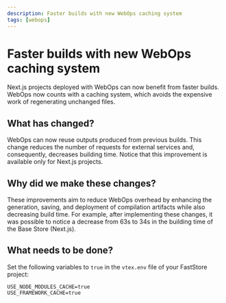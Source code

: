 ```yaml
---
description: Faster builds with new WebOps caching system
tags: [webops]
---
```


# Faster builds with new WebOps caching system

Next.js projects deployed with WebOps can now benefit from faster builds. WebOps now counts with a caching system, which avoids the expensive work of regenerating unchanged files.

## What has changed?

WebOps can now reuse outputs produced from previous builds. This change reduces the number of requests for external services and, consequently, decreases building time. Notice that this improvement is available only for Next.js projects.

## Why did we make these changes?

These improvements aim to reduce WebOps overhead by enhancing the generation, saving, and deployment of compilation artifacts while also decreasing build time. For example, after implementing these changes, it was possible to notice a decrease from 63s to 34s in the building time of the Base Store (Next.js).

## What needs to be done?

Set the following variables to `true` in the `vtex.env` file of your FastStore project:

```env title="vtex.env"
USE_NODE_MODULES_CACHE=true
USE_FRAMEWORK_CACHE=true
```
